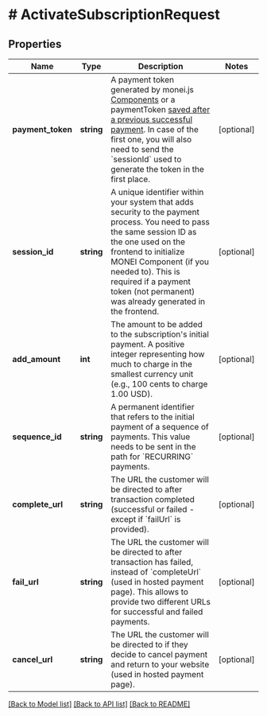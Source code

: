# # ActivateSubscriptionRequest

## Properties

Name | Type | Description | Notes
------------ | ------------- | ------------- | -------------
**payment_token** | **string** | A payment token generated by monei.js [Components](https://docs.monei.com/docs/monei-js-overview) or a paymentToken [saved after a previous successful payment](https://docs.monei.com/docs/save-payment-method). In case of the first one, you will also need to send the &#x60;sessionId&#x60; used to generate the token in the first place. | [optional] 
**session_id** | **string** | A unique identifier within your system that adds security to the payment process. You need to pass the same session ID as the one used on the frontend to initialize MONEI Component (if you needed to). This is required if a payment token (not permanent) was already generated in the frontend. | [optional] 
**add_amount** | **int** | The amount to be added to the subscription&#39;s initial payment. A positive integer representing how much to charge in the smallest currency unit (e.g., 100 cents to charge 1.00 USD). | [optional] 
**sequence_id** | **string** | A permanent identifier that refers to the initial payment of a sequence of payments. This value needs to be sent in the path for &#x60;RECURRING&#x60; payments. | [optional] 
**complete_url** | **string** | The URL the customer will be directed to after transaction completed (successful or failed - except if &#x60;failUrl&#x60; is provided). | [optional] 
**fail_url** | **string** | The URL the customer will be directed to after transaction has failed, instead of &#x60;completeUrl&#x60; (used in hosted payment page). This allows to provide two different URLs for successful and failed payments. | [optional] 
**cancel_url** | **string** | The URL the customer will be directed to if they decide to cancel payment and return to your website (used in hosted payment page). | [optional] 

[[Back to Model list]](../../README.md#documentation-for-models) [[Back to API list]](../../README.md#documentation-for-api-endpoints) [[Back to README]](../../README.md)


